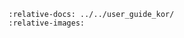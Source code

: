 ```{include} ../../user_guide_kor/2_examples.md
:relative-docs: ../../user_guide_kor/
:relative-images:
```